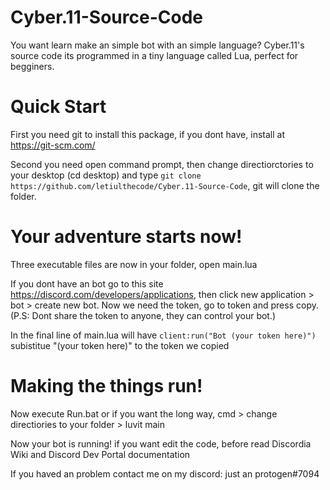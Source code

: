 # Cyber.11-Source-Code
You want learn make an simple bot with an simple language? Cyber.11's source code its programmed in a tiny language called Lua, perfect for begginers.

# Quick Start

First you need git to install this package, if you dont have, install at https://git-scm.com/

Second you need open command prompt, then change directiorctories to your desktop (cd desktop) and type ```git clone https://github.com/letiulthecode/Cyber.11-Source-Code```, git will clone the folder.

# Your adventure starts now!
Three executable files are now in your folder, open main.lua

If you dont have an bot go to this site https://discord.com/developers/applications, then click new application > bot > create new bot. Now we need the token, go to token and press copy. (P.S: Dont share the token to anyone, they can control your bot.)

In the final line of main.lua will have ```client:run("Bot (your token here)")``` subistitue "(your token here)" to the token we copied

# Making the things run!

Now execute Run.bat or if you want the long way, cmd > change directiories to your folder > luvit main

Now your bot is running! if you want edit the code, before read Discordia Wiki and Discord Dev Portal documentation

If you haved an problem contact me on my discord: just an protogen#7094
